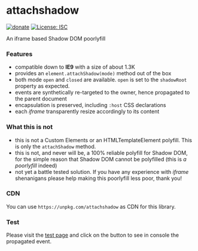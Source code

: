 # attachshadow

[![donate](https://img.shields.io/badge/$-donate-ff69b4.svg?maxAge=2592000&style=flat)](https://github.com/WebReflection/donate)
[![License: ISC](https://img.shields.io/badge/License-ISC-yellow.svg)](https://opensource.org/licenses/ISC)

An iframe based Shadow DOM poorlyfill


### Features

  * compatible down to **IE9** with a size of about 1.3K
  * provides an `element.attachShadow(mode)` method out of the box
  * both mode `open` and `closed` are available. `open` is set to the `shadowRoot` property as expected.
  * events are synthetically re-targeted to the owner, hence propagated to the parent document
  * encapsulation is preserved, including `:host` CSS declarations
  * each _iframe_ transparently resize accordingly to its content

### What this is not

  * this is not a Custom Elements or an HTMLTemplateElement polyfill. This is only the `attachShadow` method.
  * this is not, and never will be, a 100% reliable polyfill for Shadow DOM, for the simple reason that Shadow DOM cannot be polyfilled (this is _a poorlyfill_ indeed)
  * not yet a battle tested solution. If you have any experience with _iframe_ shenanigans please help making this poorlyfill less poor, thank you!

### CDN

You can use `https://unpkg.com/attachshadow` as CDN for this library.

### Test

Please visit the [test page](webreflection.github.io/attachshadow/test/) and click on the button to see in console the propagated event.